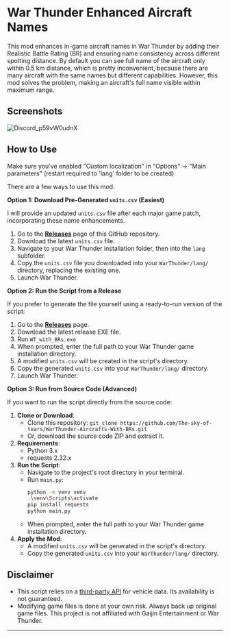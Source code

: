 # War Thunder Enhanced Aircraft Names

This mod enhances in-game aircraft names in War Thunder by adding their Realistic Battle Rating (BR) and ensuring name consistency across different spotting distance. By default you can see full name of the aircraft only within 0.5 km distance, which is pretty inconvenient, because there are many aircraft with the same names but different capabilities. However, this mod solves the problem, making an aircraft's full name visible within maximum range.

## Screenshots

![Discord_p59vW0udnX](https://github.com/user-attachments/assets/badb9810-1ede-4588-91ea-b81132cbd919)

## How to Use

Make sure you've enabled "Custom localization" in "Options" -> "Main parameters" (restart required to 'lang' folder to be created)

There are a few ways to use this mod:

**Option 1: Download Pre-Generated `units.csv` (Easiest)**

I will provide an updated `units.csv` file after each major game patch, incorporating these name enhancements.
1.  Go to the [**Releases**](https://github.com/The-sky-of-tears/WarThunder-Aircrafts-With-BRs/releases/tag/main) page of this GitHub repository.
2.  Download the latest `units.csv` file.
3.  Navigate to your War Thunder installation folder, then into the `lang` subfolder.
4.  Copy the `units.csv` file you downloaded into your `WarThunder/lang/` directory, replacing the existing one.
5.  Launch War Thunder.

**Option 2: Run the Script from a Release**

If you prefer to generate the file yourself using a ready-to-run version of the script:
1.  Go to the [**Releases**](https://github.com/The-sky-of-tears/WarThunder-Aircrafts-With-BRs/releases/tag/main) page.
2.  Download the latest release EXE file.
3.  Run `WT_with_BRs.exe`
4.  When prompted, enter the full path to your War Thunder game installation directory.
5.  A modified `units.csv` will be created in the script's directory.
6.  Copy the generated `units.csv` into your `WarThunder/lang/` directory.
7.  Launch War Thunder.

**Option 3: Run from Source Code (Advanced)**

If you want to run the script directly from the source code:
1.  **Clone or Download**:
    * Clone this repository: `git clone https://github.com/The-sky-of-tears/WarThunder-Aircrafts-With-BRs.git`
    * Or, download the source code ZIP and extract it.
2.  **Requirements**:
    * Python 3.x
    * requests 2.32.x
3.  **Run the Script**:
    * Navigate to the project's root directory in your terminal.
    * Run `main.py`:
        ```bash
        python -m venv venv
        .\venv\Scripts\activate
        pip install requests
        python main.py
        ```
    * When prompted, enter the full path to your War Thunder game installation directory.
4.  **Apply the Mod**:
    * A modified `units.csv` will be generated in the script's directory.
    * Copy the generated `units.csv` into your `WarThunder/lang/` directory.

## Disclaimer

* This script relies on a [third-party API](https://github.com/Sgambe33/WarThunder-Vehicles-API) for vehicle data. Its availability is not guaranteed.
* Modifying game files is done at your own risk. Always back up original game files. This project is not affiliated with Gaijin Entertainment or War Thunder.

---
